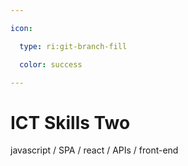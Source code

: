 ```yaml
---

icon: 

  type: ri:git-branch-fill

  color: success

---
```


# ICT Skills Two 

javascript / SPA / react / APIs / front-end